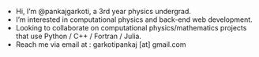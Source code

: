 - Hi, I’m @pankajgarkoti, a 3rd year physics undergrad.
- I’m interested in computational physics and back-end web development.
- Looking to collaborate on computational physics/mathematics projects that use Python / C++ / Fortran / Julia.
- Reach me via email at : garkotipankaj [at] gmail.com
